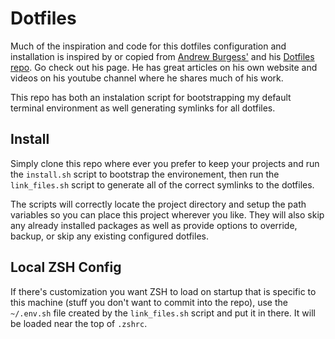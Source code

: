# Dotfiles

Much of the inspiration and code for this dotfiles configuration and installation
is inspired by or copied from [Andrew Burgess'](https://github.com/andrew8088)
and his [Dotfiles repo](https://github.com/andrew8088/dotfiles). Go check out
his page. He has great articles on his own website and videos on his youtube
channel where he shares much of his work.

This repo has both an instalation script for bootstrapping my default terminal
environment as well generating symlinks for all dotfiles.

## Install

Simply clone this repo where ever you prefer to keep your projects and run the
`install.sh` script to bootstrap the environement, then run the
`link_files.sh` script to generate all of the correct symlinks to the dotfiles.

The scripts will correctly locate the project directory and setup the path
variables so you can place this project wherever you like. They will
also skip any already installed packages as well as provide options to
override, backup, or skip any existing configured dotfiles. 

## Local ZSH Config

If there's customization you want ZSH to load on startup that is specific to 
this machine (stuff you don't want to commit into the repo), use the `~/.env.sh`
file created by the `link_files.sh` script and put it in there.
It will be loaded near the top of `.zshrc`.
